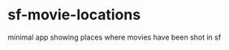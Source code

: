 sf-movie-locations
==================

minimal app showing places where movies have been shot in sf
